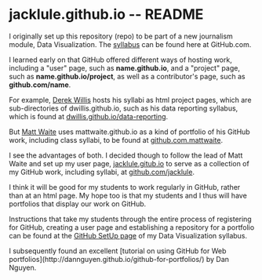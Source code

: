 # jacklule.github.io -- README

<p>I originally set up this repository (repo) to be part of a new journalism module, Data Visualization. The <a href="https://github.com/jacklule/DataViz-Syllabus">syllabus</a> can be found here at GitHub.com.</p>

<p>I learned early on that GitHub offered different ways of hosting work, including a "user" page, such as <b>name.github.io</b>, and a "project" page, such as <b>name.github.io/project</b>, as well as a contributor's page, such as <b>github.com/name</b>.</p> 

<p>For example, <a href="http://dwillis.github.io">Derek Willis</a> hosts his syllabi as html project pages, which are sub-directories of dwillis.github.io, such as his data reporting syllabus, which is found at <a href="http://dwillis.github.io/data-reporting/">dwillis.github.io/data-reporting</a>.</p>

<p>But <a href="http://mattwaite.github.io">Matt Waite</a> uses mattwaite.github.io as a kind of portfolio of his GitHub work, including class syllabi, to be found at <a href="http://github.com/mattwaite">github.com.mattwaite</a>.</p>

<p>I see the advantages of both. I decided though to follow the lead of Matt Waite and set up my user page, <a href="http://jacklule.github.io">jacklule.gitub.io</a> to serve as a collection of my GitHub work, including syllabi, at <a href="http://github.com/jacklule">github.com/jacklule</a>.</p>

<p>I think it will be good for my students to work regularly in GitHub, rather than at an html page. My hope too is that my students and I thus will have portfolios that display our work on GitHub.</p>

<p>Instructions that take my students through the entire process of registering for GitHub, creating a user page and establishing a repository for a portfolio can be found at the <a href="https://github.com/jacklule/DataViz-Syllabus/blob/master/GitHubSetUp.md">GitHub SetUp page</a> of my Data Visualization syllabus.</p>

<p>I subsequently found an excellent [tutorial on using GitHub for Web portfolios](http://dannguyen.github.io/github-for-portfolios/) by Dan Nguyen.




